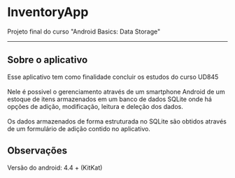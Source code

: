 # InventoryApp
Projeto final do curso "Android Basics: Data Storage"
____
Sobre o aplicativo
---
Esse aplicativo tem como finalidade concluir os estudos do curso UD845
<br><br>
Nele é possivel o gerenciamento através de um smartphone Android de um estoque de itens armazenados em um banco de dados SQLite onde há opções de adição, modificação, leitura e deleção dos dados.
<br><br>
Os dados armazenados de forma estruturada no SQLite são obtidos através de um formulário de adição contido no aplicativo.

Observações
---
Versão do android: 4.4 +  (KitKat)
